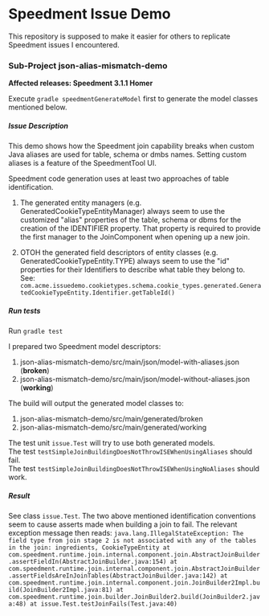 # Speedment Issue Demo
This repository is supposed to make it easier for others to replicate Speedment issues I encountered.

### Sub-Project json-alias-mismatch-demo

**Affected releases: Speedment 3.1.1 Homer**

Execute `gradle speedmentGenerateModel` first to generate the model classes mentioned below. 

##### Issue Description

This demo shows how the Speedment join capability breaks when custom Java aliases are used for 
table, schema or dmbs names. Setting custom aliases is a feature of the SpeedmentTool UI. 

Speedment code generation uses at least two approaches of table identification.
1. The generated entity managers (e.g. GeneratedCookieTypeEntityManager) always seem to use
   the customized "alias" properties of the table, schema or dbms for the creation of the IDENTIFIER
   property. That property is required to provide the first manager to the JoinComponent when opening 
   up a new join.
   
2. OTOH the generated field descriptors of entity classes (e.g. GeneratedCookieTypeEntity.TYPE) always 
     seem to use the "id" properties for their Identifiers to describe what table they belong to.
     See: `com.acme.issuedemo.cookietypes.schema.cookie_types.generated.GeneratedCookieTypeEntity.Identifier.getTableId()`

##### Run tests
Run `gradle test`

I prepared two Speedment model descriptors:
1. json-alias-mismatch-demo/src/main/json/model-with-aliases.json    (**broken**)
1. json-alias-mismatch-demo/src/main/json/model-without-aliases.json (**working**)

The build will output the generated model classes to:
1. json-alias-mismatch-demo/src/main/generated/broken
1. json-alias-mismatch-demo/src/main/generated/working

The test unit `issue.Test` will try to use both generated models.  
The test `testSimpleJoinBuildingDoesNotThrowISEWhenUsingAliases` should fail.  
The test `testSimpleJoinBuildingDoesNotThrowISEWhenUsingNoAliases` should work.
     
##### Result     

See class `issue.Test`. The two above mentioned identification conventions seem to cause asserts
made when building a join to fail. The relevant exception message then reads:
`java.lang.IllegalStateException: The field type from join stage 2 is not associated with any of the tables in the join: ingredients, CookieTypeEntity
  at com.speedment.runtime.join.internal.component.join.AbstractJoinBuilder.assertFieldIn(AbstractJoinBuilder.java:154)
  at com.speedment.runtime.join.internal.component.join.AbstractJoinBuilder.assertFieldsAreInJoinTables(AbstractJoinBuilder.java:142)
  at com.speedment.runtime.join.internal.component.join.JoinBuilder2Impl.build(JoinBuilder2Impl.java:81)
  at com.speedment.runtime.join.builder.JoinBuilder2.build(JoinBuilder2.java:48)
  at issue.Test.testJoinFails(Test.java:40)`
